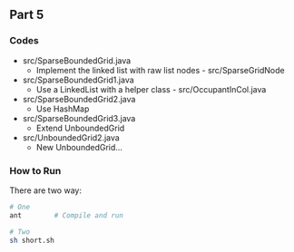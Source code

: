 ## Part 5

### Codes

* src/SparseBoundedGrid.java
    * Implement the linked list with raw list nodes - src/SparseGridNode
* src/SparseBoundedGrid1.java
    * Use a LinkedList<OccupantInCol> with a helper class - src/OccupantInCol.java
* src/SparseBoundedGrid2.java
    * Use HashMap
* src/SparseBoundedGrid3.java
    * Extend UnboundedGrid
* src/UnboundedGrid2.java
    * New UnboundedGrid...

### How to Run

There are two way:

```bash
# One
ant        # Compile and run

# Two
sh short.sh
```